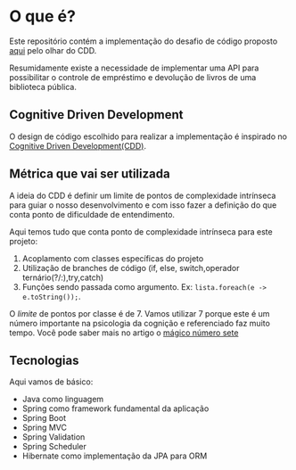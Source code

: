 # O que é?

Este repositório contém a implementação do desafio de código proposto
[aqui](https://github.com/ddd-by-examples/library) pelo olhar do CDD. 

Resumidamente existe a necessidade de implementar uma API para possibilitar
o controle de empréstimo e devolução de livros de uma biblioteca pública.

## Cognitive Driven Development

O design de código escolhido para realizar a implementação é inspirado
no [Cognitive Driven Development(CDD)](https://github.com/asouza/pilares-design-codigo/blob/master/ICSME-2020-cognitive-driven-development.pdf).

## Métrica que vai ser utilizada

A ideia do CDD é definir um limite de pontos de complexidade intrínseca para guiar
o nosso desenvolvimento e com isso fazer a definição do que conta ponto
de dificuldade de entendimento. 

Aqui temos tudo que conta ponto de complexidade intrínseca para este projeto:

1. Acoplamento com classes específicas do projeto
2. Utilização de branches de código (if, else, switch,operador ternário(?/:),try,catch)
3. Funções sendo passada como argumento. Ex: ```lista.foreach(e -> e.toString());```.

O *limite* de pontos por classe é de 7. Vamos utilizar 7 porque este é
um número importante na psicologia da cognição e referenciado faz muito tempo. 
Você pode saber mais no artigo o [mágico número sete](http://www2.psych.utoronto.ca/users/peterson/psy430s2001/Miller%20GA%20Magical%20Seven%20Psych%20Review%201955.pdf)

## Tecnologias

Aqui vamos de básico:

* Java como linguagem
* Spring como framework fundamental da aplicação
 * Spring Boot
 * Spring MVC
 * Spring Validation
 * Spring Scheduler
* Hibernate como implementação da JPA para ORM

